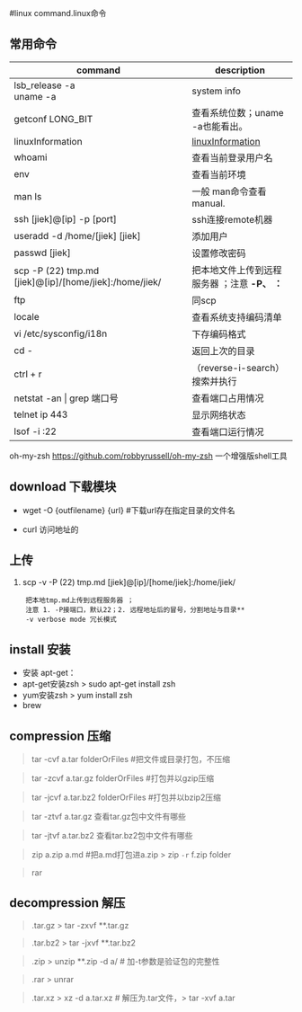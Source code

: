 #linux command.linux命令 

## 常用命令
command |  description
---|---
lsb_release -a <br/> uname -a| system info
getconf LONG_BIT| 查看系统位数；uname -a也能看出。
linuxInformation| [linuxInformation](/linux/linux-infomation.md)
whoami| 查看当前登录用户名
env| 查看当前环境
man ls| 一般 man命令查看 manual.
ssh [jiek]@[ip] -p [port]| ssh连接remote机器
useradd -d /home/[jiek] [jiek]| 添加用户
passwd [jiek]| 设置修改密码
scp -P (22) tmp.md [jiek]@[ip]/[home/jiek]:/home/jiek/| 把本地文件上传到远程服务器 ；注意 **-P、 ：**
ftp| 同scp
locale| 查看系统支持编码清单
vi /etc/sysconfig/i18n| 下存编码格式
cd -| 返回上次的目录
ctrl + r| （reverse-i-search）搜索并执行
netstat -an \| grep 端口号| 查看端口占用情况
telnet ip 443| 显示网络状态
lsof -i :22| 查看端口运行情况

oh-my-zsh https://github.com/robbyrussell/oh-my-zsh
一个增强版shell工具

## download 下载模块
+ wget -O {outfilename} {url} #下载url存在指定目录的文件名

+ curl 访问地址的


## 上传
1. scp -v -P (22) tmp.md [jiek]@[ip]/[home/jiek]:/home/jiek/  
```
    把本地tmp.md上传到远程服务器 ；
    注意 1. -P接端口，默认22；2. 远程地址后的冒号，分割地址与目录**
    -v verbose mode 冗长模式
```
    
## install 安装
+ 安装 apt-get：
+ apt-get安装zsh > sudo apt-get install zsh
+ yum安装zsh > yum install zsh
+ brew

## compression 压缩
> tar -cvf a.tar folderOrFiles #把文件或目录打包，不压缩

> tar -zcvf a.tar.gz folderOrFiles #打包并以gzip压缩

> tar -jcvf a.tar.bz2 folderOrFiles #打包并以bzip2压缩

> tar -ztvf a.tar.gz 查看tar.gz包中文件有哪些

> tar -jtvf a.tar.bz2 查看tar.bz2包中文件有哪些

> zip a.zip a.md #把a.md打包进a.zip > zip `-r` f.zip folder

> rar

## decompression 解压
> .tar.gz  > tar -zxvf **.tar.gz

> .tar.bz2 > tar -jxvf **.tar.bz2

> .zip     > unzip **.zip -d a/ # 加-t参数是验证包的完整性

> .rar     > unrar

> .tar.xz  > xz -d a.tar.xz  # 解压为.tar文件，> tar -xvf a.tar